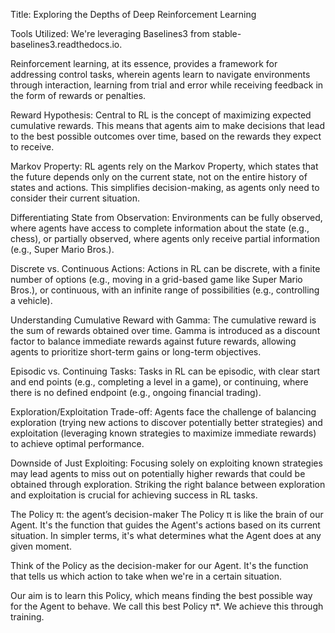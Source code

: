 Title: Exploring the Depths of Deep Reinforcement Learning

Tools Utilized: We're leveraging Baselines3 from stable-baselines3.readthedocs.io.

Reinforcement learning, at its essence, provides a framework for addressing control tasks, wherein agents learn to navigate environments through interaction, learning from trial and error while receiving feedback in the form of rewards or penalties.

Reward Hypothesis: Central to RL is the concept of maximizing expected cumulative rewards. This means that agents aim to make decisions that lead to the best possible outcomes over time, based on the rewards they expect to receive.

Markov Property: RL agents rely on the Markov Property, which states that the future depends only on the current state, not on the entire history of states and actions. This simplifies decision-making, as agents only need to consider their current situation.

Differentiating State from Observation: Environments can be fully observed, where agents have access to complete information about the state (e.g., chess), or partially observed, where agents only receive partial information (e.g., Super Mario Bros.).

Discrete vs. Continuous Actions: Actions in RL can be discrete, with a finite number of options (e.g., moving in a grid-based game like Super Mario Bros.), or continuous, with an infinite range of possibilities (e.g., controlling a vehicle).

Understanding Cumulative Reward with Gamma: The cumulative reward is the sum of rewards obtained over time. Gamma is introduced as a discount factor to balance immediate rewards against future rewards, allowing agents to prioritize short-term gains or long-term objectives.

Episodic vs. Continuing Tasks: Tasks in RL can be episodic, with clear start and end points (e.g., completing a level in a game), or continuing, where there is no defined endpoint (e.g., ongoing financial trading).

Exploration/Exploitation Trade-off: Agents face the challenge of balancing exploration (trying new actions to discover potentially better strategies) and exploitation (leveraging known strategies to maximize immediate rewards) to achieve optimal performance.

Downside of Just Exploiting: Focusing solely on exploiting known strategies may lead agents to miss out on potentially higher rewards that could be obtained through exploration. Striking the right balance between exploration and exploitation is crucial for achieving success in RL tasks.

The Policy π: the agent’s decision-maker
The Policy π is like the brain of our Agent. It's the function that guides the Agent's actions based on its current situation. In simpler terms, it's what determines what the Agent does at any given moment.

Think of the Policy as the decision-maker for our Agent. It's the function that tells us which action to take when we're in a certain situation.

Our aim is to learn this Policy, which means finding the best possible way for the Agent to behave. We call this best Policy π*. We achieve this through training.